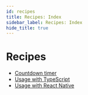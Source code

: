 ```yaml
---
id: recipes
title: Recipes: Index
sidebar_label: Recipes: Index
hide_title: true
---
```


# Recipes

- [Countdown timer](countdown-timer.md)
- [Usage with TypeScript](usage-with-typescript.md)
- [Usage with React Native](react-native/example.md)
